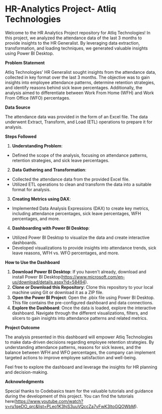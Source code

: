 # HR-Analytics Project- Atliq Technologies

Welcome to the HR Analytics Project repository for Atliq Technologies! In this project, we analyzed the attendance data of the last 3 months to provide insights to the HR Generalist. By leveraging data extraction, transformation, and loading techniques, we generated valuable insights using Power BI Desktop.

**Problem Statement**

Atliq Technologies' HR Generalist sought insights from the attendance data, collected in key format over the last 3 months. The objective was to gain insights into employee attendance patterns, determine retention strategies, and identify reasons behind sick leave percentages. Additionally, the analysis aimed to differentiate between Work From Home (WFH) and Work From Office (WFO) percentages.

**Data Source**

The attendance data was provided in the form of an Excel file. The data underwent Extract, Transform, and Load (ETL) operations to prepare it for analysis.


**Steps Followed**

1. **Understanding Problem**:
- Defined the scope of the analysis, focusing on attendance patterns, retention strategies, and sick leave percentages.
2. **Data Gathering and Transformation**:
- Collected the attendance data from the provided Excel file.
- Utilized ETL operations to clean and transform the data into a suitable format for analysis.
3. **Creating Metrics using DAX**:
- Implemented Data Analysis Expressions (DAX) to create key metrics, including attendance percentages, sick leave percentages, WFH 
 percentages, and more.
4. **Dashboarding with Power BI Desktop**:
- Utilized Power BI Desktop to visualize the data and create interactive dashboards.
- Developed visualizations to provide insights into attendance trends, sick leave reasons, WFH vs. WFO percentages, and more.
  

  
**How to Use the Dashboard**

1. **Download Power BI Desktop**: If you haven't already, download and install Power BI Desktop(https://www.microsoft.com/en-us/download/details.aspx?id=58494).
2. **Clone or Download this Repository**:  Clone this repository to your local machine using Git or download it as a ZIP file.
3. **Open the Power BI Project**: Open the .pbix file using Power BI Desktop. This file contains the pre-configured dashboard and data connections.
4. **Explore the Dashboard**:  Once the data is loaded, explore the interactive dashboard. Navigate through the different visualizations, filters, and slicers to gain insights into attendance patterns and related metrics.
   

**Project Outcome**

The analysis presented in this dashboard will empower Atliq Technologies to make data-driven decisions regarding employee retention strategies. By understanding attendance patterns, reasons for sick leaves, and the balance between WFH and WFO percentages, the company can implement targeted actions to improve employee satisfaction and well-being.

Feel free to explore the dashboard and leverage the insights for HR planning and decision-making.

**Acknowledgments**

Special thanks to Codebasics team for the valuable tutorials and guidance during the development of this project. You can find the tutorials here(https://www.youtube.com/watch?v=ru1qeDO_qrc&list=PLeo1K3hjS3uuVQccZa7yFwK3ltoGQOWbM).







